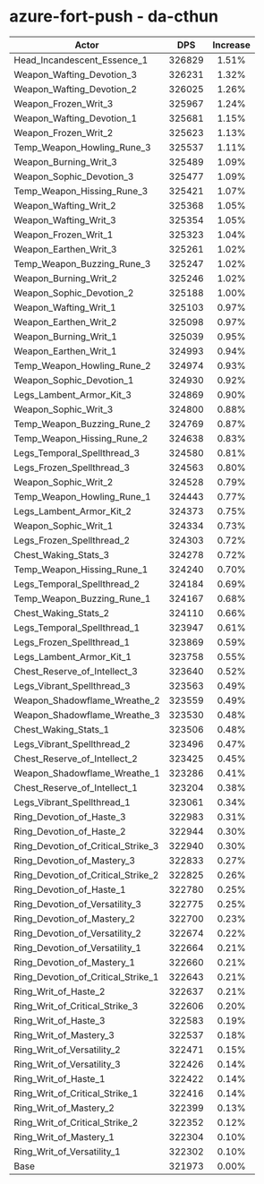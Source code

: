 # azure-fort-push - da-cthun
| Actor | DPS | Increase |
|---|:---:|:---:|
|Head_Incandescent_Essence_1|326829|1.51%|
|Weapon_Wafting_Devotion_3|326231|1.32%|
|Weapon_Wafting_Devotion_2|326025|1.26%|
|Weapon_Frozen_Writ_3|325967|1.24%|
|Weapon_Wafting_Devotion_1|325681|1.15%|
|Weapon_Frozen_Writ_2|325623|1.13%|
|Temp_Weapon_Howling_Rune_3|325537|1.11%|
|Weapon_Burning_Writ_3|325489|1.09%|
|Weapon_Sophic_Devotion_3|325477|1.09%|
|Temp_Weapon_Hissing_Rune_3|325421|1.07%|
|Weapon_Wafting_Writ_2|325368|1.05%|
|Weapon_Wafting_Writ_3|325354|1.05%|
|Weapon_Frozen_Writ_1|325323|1.04%|
|Weapon_Earthen_Writ_3|325261|1.02%|
|Temp_Weapon_Buzzing_Rune_3|325247|1.02%|
|Weapon_Burning_Writ_2|325246|1.02%|
|Weapon_Sophic_Devotion_2|325188|1.00%|
|Weapon_Wafting_Writ_1|325103|0.97%|
|Weapon_Earthen_Writ_2|325098|0.97%|
|Weapon_Burning_Writ_1|325039|0.95%|
|Weapon_Earthen_Writ_1|324993|0.94%|
|Temp_Weapon_Howling_Rune_2|324974|0.93%|
|Weapon_Sophic_Devotion_1|324930|0.92%|
|Legs_Lambent_Armor_Kit_3|324869|0.90%|
|Weapon_Sophic_Writ_3|324800|0.88%|
|Temp_Weapon_Buzzing_Rune_2|324769|0.87%|
|Temp_Weapon_Hissing_Rune_2|324638|0.83%|
|Legs_Temporal_Spellthread_3|324580|0.81%|
|Legs_Frozen_Spellthread_3|324563|0.80%|
|Weapon_Sophic_Writ_2|324528|0.79%|
|Temp_Weapon_Howling_Rune_1|324443|0.77%|
|Legs_Lambent_Armor_Kit_2|324373|0.75%|
|Weapon_Sophic_Writ_1|324334|0.73%|
|Legs_Frozen_Spellthread_2|324303|0.72%|
|Chest_Waking_Stats_3|324278|0.72%|
|Temp_Weapon_Hissing_Rune_1|324240|0.70%|
|Legs_Temporal_Spellthread_2|324184|0.69%|
|Temp_Weapon_Buzzing_Rune_1|324167|0.68%|
|Chest_Waking_Stats_2|324110|0.66%|
|Legs_Temporal_Spellthread_1|323947|0.61%|
|Legs_Frozen_Spellthread_1|323869|0.59%|
|Legs_Lambent_Armor_Kit_1|323758|0.55%|
|Chest_Reserve_of_Intellect_3|323640|0.52%|
|Legs_Vibrant_Spellthread_3|323563|0.49%|
|Weapon_Shadowflame_Wreathe_2|323559|0.49%|
|Weapon_Shadowflame_Wreathe_3|323530|0.48%|
|Chest_Waking_Stats_1|323506|0.48%|
|Legs_Vibrant_Spellthread_2|323496|0.47%|
|Chest_Reserve_of_Intellect_2|323425|0.45%|
|Weapon_Shadowflame_Wreathe_1|323286|0.41%|
|Chest_Reserve_of_Intellect_1|323204|0.38%|
|Legs_Vibrant_Spellthread_1|323061|0.34%|
|Ring_Devotion_of_Haste_3|322983|0.31%|
|Ring_Devotion_of_Haste_2|322944|0.30%|
|Ring_Devotion_of_Critical_Strike_3|322940|0.30%|
|Ring_Devotion_of_Mastery_3|322833|0.27%|
|Ring_Devotion_of_Critical_Strike_2|322825|0.26%|
|Ring_Devotion_of_Haste_1|322780|0.25%|
|Ring_Devotion_of_Versatility_3|322775|0.25%|
|Ring_Devotion_of_Mastery_2|322700|0.23%|
|Ring_Devotion_of_Versatility_2|322674|0.22%|
|Ring_Devotion_of_Versatility_1|322664|0.21%|
|Ring_Devotion_of_Mastery_1|322660|0.21%|
|Ring_Devotion_of_Critical_Strike_1|322643|0.21%|
|Ring_Writ_of_Haste_2|322637|0.21%|
|Ring_Writ_of_Critical_Strike_3|322606|0.20%|
|Ring_Writ_of_Haste_3|322583|0.19%|
|Ring_Writ_of_Mastery_3|322537|0.18%|
|Ring_Writ_of_Versatility_2|322471|0.15%|
|Ring_Writ_of_Versatility_3|322426|0.14%|
|Ring_Writ_of_Haste_1|322422|0.14%|
|Ring_Writ_of_Critical_Strike_1|322416|0.14%|
|Ring_Writ_of_Mastery_2|322399|0.13%|
|Ring_Writ_of_Critical_Strike_2|322352|0.12%|
|Ring_Writ_of_Mastery_1|322304|0.10%|
|Ring_Writ_of_Versatility_1|322302|0.10%|
|Base|321973|0.00%|

